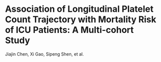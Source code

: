 # Association of Longitudinal Platelet Count Trajectory with Mortality Risk of ICU Patients: A Multi-cohort Study
Jiajin Chen, Xi Gao, Sipeng Shen, et al.
